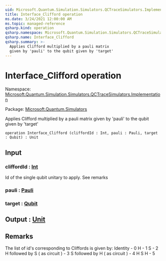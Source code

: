 ```yaml
---
uid: Microsoft.Quantum.Simulation.Simulators.QCTraceSimulators.Implementation.Interface_Clifford
title: Interface_Clifford operation
ms.date: 3/24/2021 12:00:00 AM
ms.topic: managed-reference
qsharp.kind: operation
qsharp.namespace: Microsoft.Quantum.Simulation.Simulators.QCTraceSimulators.Implementation
qsharp.name: Interface_Clifford
qsharp.summary: >-
  Applies Clifford multiplied by a pauli matrix
  given by 'pauli' to the qubit given by 'target'
---
```


# Interface_Clifford operation

Namespace: [Microsoft.Quantum.Simulation.Simulators.QCTraceSimulators.Implementation](xref:Microsoft.Quantum.Simulation.Simulators.QCTraceSimulators.Implementation)

Package: [Microsoft.Quantum.Simulators](https://nuget.org/packages/Microsoft.Quantum.Simulators)


Applies Clifford multiplied by a pauli matrixgiven by 'pauli' to the qubit given by 'target'

```qsharp
operation Interface_Clifford (cliffordId : Int, pauli : Pauli, target : Qubit) : Unit
```


## Input

### cliffordId : [Int](xref:microsoft.quantum.lang-ref.int)

Id of the single qubit unitary to apply. See remarks


### pauli : [Pauli](xref:microsoft.quantum.lang-ref.pauli)




### target : [Qubit](xref:microsoft.quantum.lang-ref.qubit)





## Output : [Unit](xref:microsoft.quantum.lang-ref.unit)



## Remarks

The list of id's corresponding to Cliffords is given by:Identity - 0H - 1S - 2H followed by S ( as circuit ) - 3S followed by H ( as circuit ) - 4H S H - 5